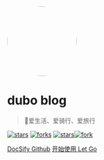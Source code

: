 <!-- _coverpage.md -->

<img width="160px" style="border-radius: 50%" bor src="https://gulimall-attest.oss-cn-beijing.aliyuncs.com/123.jpg">

# dubo blog

> 💪爱生活、爱骑行、爱旅行

[![stars](https://badgen.net/github/stars/docsifyjs/docsify?icon=github&color=4ab8a1)](https://github.com/docsifyjs/docsify/) [![forks](https://badgen.net/github/forks/docsifyjs/docsify?icon=github&color=4ab8a1)](https://github.com/docsifyjs/docsify/) [![stars](https://gitee.com/docsifyjs/docsify/badge/star.svg?theme=dark)](https://gitee.com/docsifyjs/docsify)[![fork](https://gitee.com/docsifyjs/docsify/badge/fork.svg?theme=dark)](https://gitee.com/docsifyjs/docsify)

[DocSify Github](https://github.com/docsifyjs/docsify/)
[开始使用 Let Go](README.md)


<!--
![logo](_media/icon.svg)

# docsify

> A magical documentation site generator.

* Simple and lightweight (~12kb gzipped)
* Multiple themes
* Not build static html files

[GitHub](https://github.com/docsifyjs/docsify/)
[Get Started](#quick-start)-->
